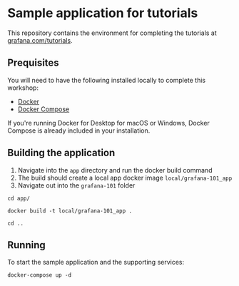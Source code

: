 # Sample application for tutorials

This repository contains the environment for completing the tutorials at [grafana.com/tutorials](https://grafana.com/tutorials).

## Prequisites

You will need to have the following installed locally to complete this workshop:

- [Docker](https://docs.docker.com/install/)
- [Docker Compose](https://docs.docker.com/compose/install/)

If you're running Docker for Desktop for macOS or Windows, Docker Compose is already included in your installation.

## Building the application
 
1. Navigate into the `app` directory and run the docker build command
2. The build should create a local app docker image `local/grafana-101_app`
3. Navigate out into the `grafana-101` folder
```shell
cd app/

docker build -t local/grafana-101_app .

cd ..
```

## Running

To start the sample application and the supporting services:

```shell
docker-compose up -d
```